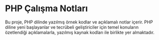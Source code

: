 # PHP Çalışma Notları

Bu proje, PHP dilinde yazılmış örnek kodlar ve açıklamalı notlar içerir. PHP diline yeni başlayanlar ve tecrübeli geliştiriciler için temel konuların özetlendiği açıklamalarla, yazılmış kaynak kodları ile birlikte yer almaktadır.
